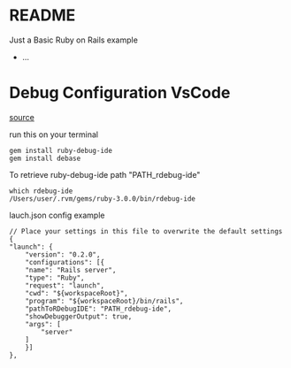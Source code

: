 # README

Just a Basic Ruby on Rails example

* ...

# Debug Configuration VsCode 

[source](https://andyv.me/til/debug-a-ruby-on-rails-server-using-vs-code/)

run this on your terminal

    gem install ruby-debug-ide
    gem install debase

To retrieve ruby-debug-ide path "PATH_rdebug-ide"

    which rdebug-ide
    /Users/user/.rvm/gems/ruby-3.0.0/bin/rdebug-ide


lauch.json config example 

    // Place your settings in this file to overwrite the default settings
    {
    "launch": {
        "version": "0.2.0",
        "configurations": [{
        "name": "Rails server",
        "type": "Ruby",
        "request": "launch",
        "cwd": "${workspaceRoot}",
        "program": "${workspaceRoot}/bin/rails",
        "pathToRDebugIDE": "PATH_rdebug-ide",
        "showDebuggerOutput": true,
        "args": [
            "server"
        ]
        }]
    },

